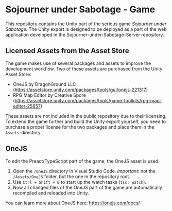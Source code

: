 # Sojourner under Sabotage - Game

This repository contains the Unity part of the serious game _Sojourner under Sabotage_. 
The Unity export is designed to be deployed as a part of the web application developed in the Sojourner-under-Sabotage-Server repository.

## Licensed Assets from the Asset Store

The game makes use of several packages and assets to improve the development workflow. Two of these assets are purchased from the Unity Asset Store:  

 - OneJS by DragonGround LLC (https://assetstore.unity.com/packages/tools/gui/onejs-221317)
 - RPG Map Editor by Creative Spore (https://assetstore.unity.com/packages/tools/game-toolkits/rpg-map-editor-25657)
 
These assets are not included in the public repository due to their licensing. 
To extend the game further and build the Unity export yourself, you need to purchase a proper license for the two packages and place them in the `Assets`-directory.

## OneJS

To edit the Preact/TypeScript part of the game, the OneJS asset is used.  

 1. Open the `/OneJS` directory in Visual Studio Code. _Important:_ not the `/Assets/OneJS` folder, but the one in the repository root.
 2. Use `Ctrl + Shift + B` to start up the watch tasks (`tsc: watch`).
 3. Now all changed files of the OneJS part of the game are automatically recompiled and reloaded into Unity.

You can learn more about OneJS here: https://onejs.com/docs/